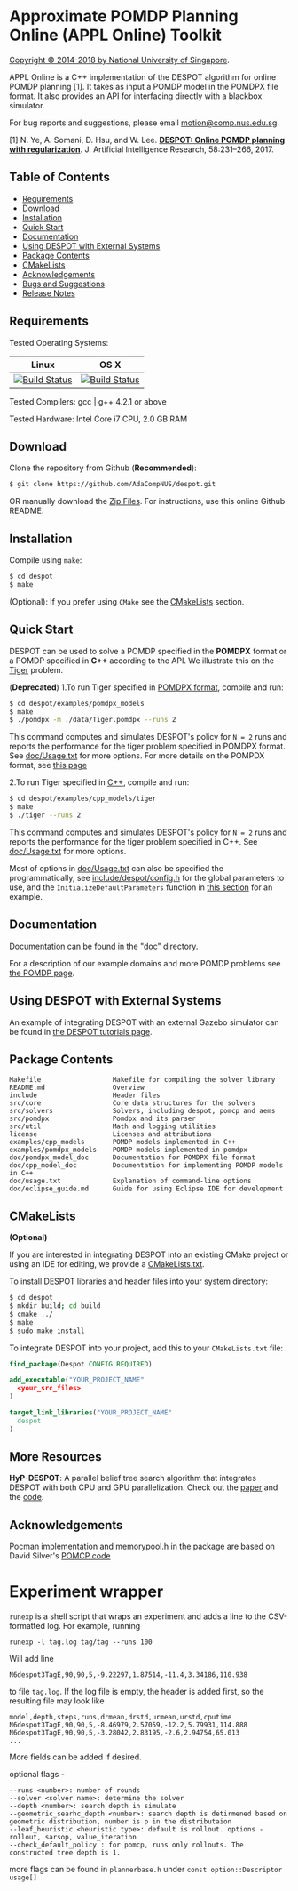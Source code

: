 # Approximate POMDP Planning Online (APPL Online) Toolkit

[Copyright &copy; 2014-2018 by National University of Singapore](http://motion.comp.nus.edu.sg/).

APPL Online is a C++ implementation of the DESPOT algorithm for online POMDP planning [1]. It takes as input a POMDP model in the POMDPX file format. It also provides an API for interfacing directly with a blackbox simulator. 

For bug reports and suggestions, please email <motion@comp.nus.edu.sg>.

[1] N. Ye, A. Somani, D. Hsu, and W. Lee. [**DESPOT: Online POMDP planning with regularization**](http://bigbird.comp.nus.edu.sg/m2ap/wordpress/wp-content/uploads/2017/08/jair14.pdf). J. Artificial Intelligence Research, 58:231–266, 2017.



## Table of Contents

* [Requirements](#requirements)
* [Download](#download)
* [Installation](#installation)
* [Quick Start](#quick-start)
* [Documentation](#documentation)
* [Using DESPOT with External Systems](#using-despot-with-external-systems)
* [Package Contents](#package-contents)
* [CMakeLists](#cmakelists)
* [Acknowledgements](#acknowledgements)
* [Bugs and Suggestions](#bugs-and-suggestions)
* [Release Notes](#release-notes)

## Requirements

Tested Operating Systems:

<!--| Linux 14.04| OS X (10.1)  | Windows  |
|:------------- |:-------------:|: -----:|
|[![Build Status](https://semaphoreapp.com/api/v1/projects/d4cca506-99be-44d2-b19e-176f36ec8cf1/128505/shields_badge.svg)](https://semaphoreapp.com/boennemann/badges)| [![Build Status](https://semaphoreapp.com/api/v1/projects/d4cca506-99be-44d2-b19e-176f36ec8cf1/128505/shields_badge.svg)](https://semaphoreapp.com/boennemann/badges) | Not Supported |-->

| Linux       | OS X
| :-------------: |:-------------:|
|[![Build Status](https://semaphoreapp.com/api/v1/projects/d4cca506-99be-44d2-b19e-176f36ec8cf1/128505/shields_badge.svg)](https://semaphoreapp.com/boennemann/badges)      | [![Build Status](https://semaphoreapp.com/api/v1/projects/d4cca506-99be-44d2-b19e-176f36ec8cf1/128505/shields_badge.svg)](https://semaphoreapp.com/boennemann/badges) 

Tested Compilers: gcc | g++ 4.2.1 or above

Tested Hardware: Intel Core i7 CPU, 2.0 GB RAM

## Download

Clone the repository from Github (**Recommended**):
```bash
$ git clone https://github.com/AdaCompNUS/despot.git
```
OR manually download the [Zip Files](https://github.com/AdaCompNUS/despot/archive/master.zip). For instructions, use this online Github README. 

## Installation

Compile using `make`:
```bash
$ cd despot
$ make
```

(Optional): If you prefer using `CMake` see the [CMakeLists](#cmakelists) section.

## Quick Start

DESPOT can be used to solve a POMDP specified in the **POMDPX** format or a POMDP
specified in **C++** according to the API. We illustrate this on the [Tiger](http://people.csail.mit.edu/lpk/papers/aij98-pomdp.pdf) problem.


(**Deprecated**) 1.To run Tiger specified in [POMDPX format](http://bigbird.comp.nus.edu.sg/pmwiki/farm/appl/index.php?n=Main.PomdpXDocumentation.), compile and run:

```bash
$ cd despot/examples/pomdpx_models
$ make
$ ./pomdpx -m ./data/Tiger.pomdpx --runs 2 
```

This command computes and simulates DESPOT's policy for `N = 2` runs and reports the
performance for the tiger problem specified in POMDPX format. See [doc/Usage.txt](doc/usage.txt) for 
more options. For more details on the POMPDX format, see [this page](http://bigbird.comp.nus.edu.sg/pmwiki/farm/appl/index.php?n=Main.PomdpXDocumentation.)

2.To run Tiger specified in [C++](doc/cpp_model_doc), compile and run: 
```bash
$ cd despot/examples/cpp_models/tiger
$ make
$ ./tiger --runs 2
```

This command computes and simulates DESPOT's policy for `N = 2` runs and reports the
performance for the tiger problem specified in C++. See [doc/Usage.txt](doc/usage.txt) for more options. 

Most of options in [doc/Usage.txt](doc/usage.txt) can also be specified the programmatically, see [include/despot/config.h](include/despot/config.h) for the global parameters to use, and the `InitializeDefaultParameters` function in [this section](doc/cpp_model_doc/Tutorial%20on%20Using%20DESPOT%20with%20cpp%20model.md#4-running-the-planning) for an example.


## Documentation

Documentation can be found in the "[doc](doc/)" directory. 

For a description of our example domains and more POMDP problems see [the POMDP page](http://www.pomdp.org/examples/).

## Using DESPOT with External Systems

An example of integrating DESPOT with an external Gazebo simulator can be found in [the DESPOT tutorials page](https://github.com/AdaCompNUS/despot_tutorials.git).

## Package Contents

```
Makefile                  Makefile for compiling the solver library
README.md                 Overview
include                   Header files
src/core                  Core data structures for the solvers
src/solvers               Solvers, including despot, pomcp and aems
src/pomdpx                Pomdpx and its parser
src/util                  Math and logging utilities
license                   Licenses and attributions
examples/cpp_models       POMDP models implemented in C++
examples/pomdpx_models    POMDP models implemented in pomdpx
doc/pomdpx_model_doc      Documentation for POMDPX file format
doc/cpp_model_doc         Documentation for implementing POMDP models in C++
doc/usage.txt             Explanation of command-line options
doc/eclipse_guide.md      Guide for using Eclipse IDE for development
```

## CMakeLists

**(Optional)**

If you are interested in integrating DESPOT into an existing CMake project or using an IDE for editing, we provide a [CMakeLists.txt](CMakeLists.txt).

To install DESPOT libraries and header files into your system directory:
```bash
$ cd despot
$ mkdir build; cd build
$ cmake ../
$ make
$ sudo make install
```

To integrate DESPOT into your project, add this to your `CMakeLists.txt` file:

```CMake
find_package(Despot CONFIG REQUIRED)

add_executable("YOUR_PROJECT_NAME"
  <your_src_files>
)

target_link_libraries("YOUR_PROJECT_NAME"
  despot
)
```

## More Resources
**HyP-DESPOT**: A parallel belief tree search algorithm that integrates DESPOT with both CPU and GPU parallelization. Check out the [paper](https://journals.sagepub.com/doi/abs/10.1177/0278364920937074) and the [code](https://github.com/AdaCompNUS/despot_tutorials.git).

## Acknowledgements

Pocman implementation and memorypool.h in the package are based on David
Silver's [POMCP code](http://www0.cs.ucl.ac.uk/staff/D.Silver/web/Applications.html)




# Experiment wrapper

`runexp` is a shell script that wraps an experiment and adds a line to the CSV-formatted log.
For example, running

	runexp -l tag.log tag/tag --runs 100

Will add line

    N6despot3TagE,90,90,5,-9.22297,1.87514,-11.4,3.34186,110.938

to file `tag.log`. If the log file is empty, the header is added first, so the resulting 
file may look like

	model,depth,steps,runs,drmean,drstd,urmean,urstd,cputime
	N6despot3TagE,90,90,5,-8.46979,2.57059,-12.2,5.79931,114.888
	N6despot3TagE,90,90,5,-3.28042,2.83195,-2.6,2.94754,65.013
	...


More fields can be added if desired.


optional flags - 

```
--runs <number>: number of rounds
--solver <solver name>: determine the solver
--depth <number>: search depth in simulate
--geometric_searhc_depth <number>: search depth is detirmened based on geometric distribution, number is p in the distributaion
--leaf_heuristic <heuristic type>: default is rollout. options - rollout, sarsop, value_iteration
--check_default_policy : for pomcp, runs only rollouts. The constructed tree depth is 1. 

```
more flags can be found in `plannerbase.h` under `const option::Descriptor usage[]`
